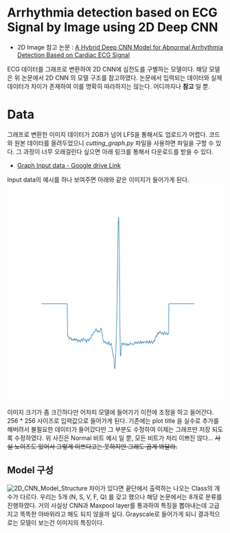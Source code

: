 # Arrhythmia detection based on ECG Signal by Image using 2D Deep CNN
- 2D Image 참고 논문 : [A Hybrid Deep CNN Model for Abnormal Arrhythmia Detection Based on Cardiac ECG Signal](https://www.mdpi.com/1424-8220/21/3/951)

ECG 데이터를 그래프로 변환하여 2D CNN에 심전도를 구별하는 모델이다. 해당 모델은 위 논문에서 2D CNN 의 모델 구조를 참고하였다. 논문에서 입력되는 데이터와 실제 데이터가 차이가 존재하여 이를 명확히 따라하지는 않는다. 어디까지나 __참고__ 일 뿐. 

# Data
그래프로 변환한 이미지 데이터가 2GB가 넘어 LFS을 통해서도 업로드가 어렵다. 코드와 원본 데이터를 올려두었으니 *cutting_graph.py* 파일을 사용하면 파일을 구할 수 있다. 그 과정이 너무 오래걸린다 싶으면 아래 링크를 통해서 다운로드를 받을 수 있다.
- [Graph Input data - Google drive Link](https://drive.google.com/file/d/1DjuzXjQ21p3Bhuky8ojlvzzRiAnffzvP/view?usp=sharing)

Input data의 예시를 하나 보여주면 아래와 같은 이미지가 들어가게 된다.
![Normal_beat_sliced_image](./docs/fig1.png)

이미지 크기가 좀 크긴하다만 어차피 모델에 들어가기 이전에 조정을 하고 들어간다. 256 * 256 사이즈로 입력값으로 들어가게 된다. 기존에는 plot title 을 실수로 추가를 해버려서 불필요한 데이터가 들어갔다만 그 부분도 수정하여 이제는 그래프만 저장 되도록 수정하였다. 위 사진은 Normal 비트 예시 일 뿐, 모든 비트가 저리 이쁘진 않다... ~~사실 노이즈도 있어서 그렇게 이쁘다고는 못하지만 그래도 곱게 봐달라.~~ 


## Model 구성
![2D_CNN_Model_Structure](https://www.mdpi.com/sensors/sensors-21-00951/article_deploy/html/images/sensors-21-00951-g005.png)
차이가 있다면 끝단에서 출력하는 나오는 Class의 개수가 다르다. 우리는 5개 (N, S, V, F, Q) 를 갖고 했으나 해당 논문에서는 8개로 분류를 진행하였다. 거의 사실상 CNN과 Maxpool layer를 통과하여 특징을 뽑아내는데 고급지고 똑똑한 야바위라고 해도 되지 않을까 싶다. Grayscale로 들어가게 되니 결과적으로는 모델이 보는건 이미지의 특징이다.